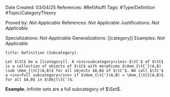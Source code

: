 <div class="topSpace"></div>

Date Created: 03/04/25
References: #Ref/Aluffi 
Tags: #Type/Definition #Topic/CategoryTheory 

Proved by: <i>Not Applicable</i>
References: <i>Not Applicable</i>
Justifications: <i>Not Applicable</i>

Specializations: <i>Not Applicable</i>
Generalizations: [[category]]
Examples: <i>Not Applicable</i>

``` ad-Definition
title: Definition (Subcategory).

Let $\tC$ be a [[category]]. A <ins>subcategory</ins> $\tC'$ of $\tC$ is a collection of objects of $\tC$ with morphisms $\Hom_{\tC'}(A,B) \sub \Hom_{\tC}(A,B)$ for all objects $A,B$ of $\tC'$. We call $\tC'$ a <ins>full subcategory</ins> if $\Hom_{\tC'}(A,B) = \Hom_{\tC}(A,B)$ for all $A,B$ in $\Obj(\tC')$.

```

**Example.**
Infinite sets are a full subcategory of $\Set$.